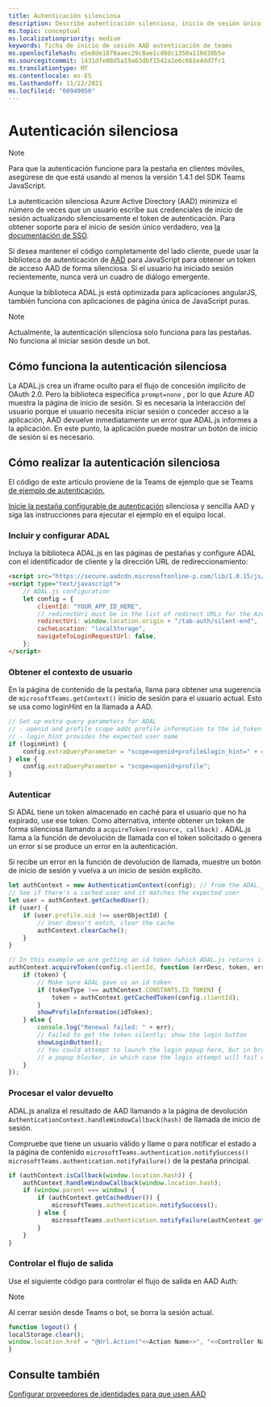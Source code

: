 ```yaml
---
title: Autenticación silenciosa
description: Describe autenticación silenciosa, inicio de sesión único, Azure Active Directory para pestañas
ms.topic: conceptual
ms.localizationpriority: medium
keywords: ficha de inicio de sesión AAD autenticación de teams
ms.openlocfilehash: e5e8de1878aaec29c8ae1cd8dc1350a110d38b5e
ms.sourcegitcommit: 1431dfe08d5a19a63dbf1542a2e6c661e4dd7fc1
ms.translationtype: MT
ms.contentlocale: es-ES
ms.lasthandoff: 11/12/2021
ms.locfileid: "60949050"
---
```

# <a name="silent-authentication"></a>Autenticación silenciosa

> [!NOTE]
> Para que la autenticación funcione para la pestaña en clientes móviles, asegúrese de que está usando al menos la versión 1.4.1 del SDK Teams JavaScript.

La autenticación silenciosa Azure Active Directory (AAD) minimiza el número de veces que un usuario escribe sus credenciales de inicio de sesión actualizando silenciosamente el token de autenticación. Para obtener soporte para el inicio de sesión único verdadero, vea [la documentación de SSO](~/tabs/how-to/authentication/auth-aad-sso.md).

Si desea mantener el código completamente del lado cliente, puede usar la biblioteca de autenticación de [AAD](/azure/active-directory/develop/active-directory-authentication-libraries) para JavaScript para obtener un token de acceso AAD de forma silenciosa. Si el usuario ha iniciado sesión recientemente, nunca verá un cuadro de diálogo emergente.

Aunque la biblioteca ADAL.js está optimizada para aplicaciones angularJS, también funciona con aplicaciones de página única de JavaScript puras.

> [!NOTE]
> Actualmente, la autenticación silenciosa solo funciona para las pestañas. No funciona al iniciar sesión desde un bot.

## <a name="how-silent-authentication-works"></a>Cómo funciona la autenticación silenciosa

La ADAL.js crea un iframe oculto para el flujo de concesión implícito de OAuth 2.0. Pero la biblioteca especifica `prompt=none` , por lo que Azure AD muestra la página de inicio de sesión. Si es necesaria la interacción del usuario porque el usuario necesita iniciar sesión o conceder acceso a la aplicación, AAD devuelve inmediatamente un error que ADAL.js informes a la aplicación. En este punto, la aplicación puede mostrar un botón de inicio de sesión si es necesario.

## <a name="how-to-do-silent-authentication"></a>Cómo realizar la autenticación silenciosa

El código de este artículo proviene de la Teams de ejemplo que se Teams [de ejemplo de autenticación.](https://github.com/OfficeDev/Microsoft-Teams-Samples/blob/main/samples/app-auth/nodejs/src/views/tab/silent/silent.hbs)

[Inicie la pestaña configurable de autenticación](https://github.com/OfficeDev/Microsoft-Teams-Samples/tree/main/samples/tab-channel-group-config-page-auth/csharp) silenciosa y sencilla AAD y siga las instrucciones para ejecutar el ejemplo en el equipo local.

### <a name="include-and-configure-adal"></a>Incluir y configurar ADAL

Incluya la biblioteca ADAL.js en las páginas de pestañas y configure ADAL con el identificador de cliente y la dirección URL de redireccionamiento:

```html
<script src="https://secure.aadcdn.microsoftonline-p.com/lib/1.0.15/js/adal.min.js" integrity="sha384-lIk8T3uMxKqXQVVfFbiw0K/Nq+kt1P3NtGt/pNexiDby2rKU6xnDY8p16gIwKqgI" crossorigin="anonymous"></script>
<script type="text/javascript">
    // ADAL.js configuration
    let config = {
        clientId: "YOUR_APP_ID_HERE",
        // redirectUri must be in the list of redirect URLs for the Azure AD app
        redirectUri: window.location.origin + "/tab-auth/silent-end",
        cacheLocation: "localStorage",
        navigateToLoginRequestUrl: false,
    };
</script>
```

### <a name="get-the-user-context"></a>Obtener el contexto de usuario

En la página de contenido de la pestaña, llama para obtener una sugerencia de `microsoftTeams.getContext()` inicio de sesión para el usuario actual. Esto se usa como loginHint en la llamada a AAD.

```javascript
// Set up extra query parameters for ADAL
// - openid and profile scope adds profile information to the id_token
// - login_hint provides the expected user name
if (loginHint) {
    config.extraQueryParameter = "scope=openid+profile&login_hint=" + encodeURIComponent(loginHint);
} else {
    config.extraQueryParameter = "scope=openid+profile";
}
```

### <a name="authenticate"></a>Autenticar

Si ADAL tiene un token almacenado en caché para el usuario que no ha expirado, use ese token. Como alternativa, intente obtener un token de forma silenciosa llamando a `acquireToken(resource, callback)` . ADAL.js llama a la función de devolución de llamada con el token solicitado o genera un error si se produce un error en la autenticación.

Si recibe un error en la función de devolución de llamada, muestre un botón de inicio de sesión y vuelva a un inicio de sesión explícito.

```javascript
let authContext = new AuthenticationContext(config); // from the ADAL.js library
// See if there's a cached user and it matches the expected user
let user = authContext.getCachedUser();
if (user) {
    if (user.profile.oid !== userObjectId) {
        // User doesn't match, clear the cache
        authContext.clearCache();
    }
}

// In this example we are getting an id token (which ADAL.js returns if we ask for resource = clientId)
authContext.acquireToken(config.clientId, function (errDesc, token, err, tokenType) {
    if (token) {
        // Make sure ADAL gave us an id token
        if (tokenType !== authContext.CONSTANTS.ID_TOKEN) {
            token = authContext.getCachedToken(config.clientId);
        }
        showProfileInformation(idToken);
    } else {
        console.log("Renewal failed: " + err);
        // Failed to get the token silently; show the login button
        showLoginButton();
        // You could attempt to launch the login popup here, but in browsers this could be blocked by
        // a popup blocker, in which case the login attempt will fail with the reason FailedToOpenWindow.
    }
});
```

### <a name="process-the-return-value"></a>Procesar el valor devuelto

ADAL.js analiza el resultado de AAD llamando a la página de devolución `AuthenticationContext.handleWindowCallback(hash)` de llamada de inicio de sesión.

Compruebe que tiene un usuario válido y llame o para notificar el estado a la página de contenido `microsoftTeams.authentication.notifySuccess()` `microsoftTeams.authentication.notifyFailure()` de la pestaña principal.

```javascript
if (authContext.isCallback(window.location.hash)) {
    authContext.handleWindowCallback(window.location.hash);
    if (window.parent === window) {
        if (authContext.getCachedUser()) {
            microsoftTeams.authentication.notifySuccess();
        } else {
            microsoftTeams.authentication.notifyFailure(authContext.getLoginError());
        }
    }
}
```

### <a name="handle-sign-out-flow"></a>Controlar el flujo de salida

Use el siguiente código para controlar el flujo de salida en AAD Auth:

> [!NOTE]
> Al cerrar sesión desde Teams o bot, se borra la sesión actual.

```javascript
function logout() {
localStorage.clear();
window.location.href = "@Url.Action("<<Action Name>>", "<<Controller Name>>")";
}
```
## <a name="see-also"></a>Consulte también

[Configurar proveedores de identidades para que usen AAD](~/concepts/authentication/configure-identity-provider.md)
